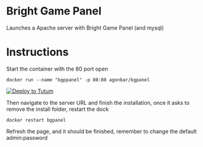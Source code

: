 # Bright Game Panel

Launches a Apache server with Bright Game Panel (and mysql)

# Instructions

Start the container with the 80 port open
```
docker run --name "bgppanel" -p 80:80 agonbar/bgpanel
```

[![Deploy to Tutum](https://s.tutum.co/deploy-to-tutum.svg)](https://dashboard.tutum.co/stack/deploy/?repo=https://github.com/agonbar/Docker-BGPanel)

Then navigate to the server URL and finish the installation, once it asks to remove the install folder, restart the dock

```
docker restart bgpanel
```


Refresh the page, and it should be finished, remember to change the default admin:password
